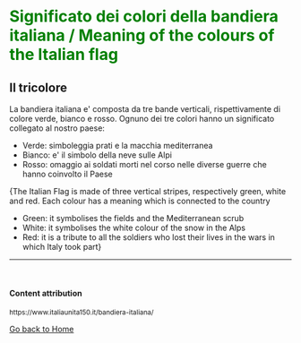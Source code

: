 <h1 style="color:green;"> Significato dei colori della bandiera italiana / Meaning of the colours of the Italian flag </h1>
<h2> Il tricolore </h2>


<p> La bandiera italiana e' composta da tre bande verticali, rispettivamente di colore verde, bianco e rosso. Ognuno dei tre colori hanno un significato collegato al nostro paese: </p>

<ul>
  <li> Verde: simboleggia  prati e la macchia mediterranea </li>
  <li> Bianco: e' il simbolo della neve sulle Alpi </li>
  <li> Rosso: omaggio ai soldati morti nel corso nelle diverse guerre che hanno coinvolto il Paese </li>
</ul>

<p> {The Italian Flag is made of three vertical stripes, respectively green, white and red. Each colour has a meaning which is connected to the country  </p>

<ul>
  <li> Green: it symbolises the fields and the Mediterranean scrub</li>
  <li> White: it symbolises the white colour of the snow in the Alps </li>
  <li> Red: it is a tribute to all the soldiers who lost their lives in the wars in which Italy took part} </li>
</ul>


<hr> 
<br>
<h4>Content attribution</h4>
<p style="font-size:85%;"> 
https://www.italiaunita150.it/bandiera-italiana/
</p>


<p>
<a style="float:right:" href="home.html" class="btn2">Go back to Home </a>
</p>
<div style="clear.both;"> </div>

